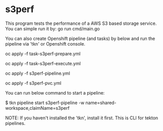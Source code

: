 # s3perf

This program tests the performance of a AWS S3 based storage service. You can simple run it by:
go run cmd/main.go

You can also create Openshift pipeline (and tasks) by below and run the pipeline via 'tkn' or Openshift console.

oc apply -f task-s3perf-prepare.yml

oc apply -f task-s3perf-execute.yml

oc apply -f s3perf-pipeline.yml

oc apply -f s3perf-pvc.yml

You can run below command to start a pipeline:

$ tkn pipeline start s3perf-pipeline -w name=shared-workspace,claimName=s3perf

NOTE: If you haven't installed the 'tkn', install it first. This is CLI for tekton pipelines.